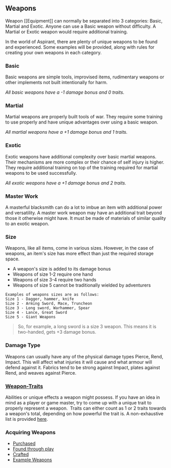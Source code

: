 ## Weapons
Weapon [[Equipment]] can normally be separated into 3 categories: Basic, Martial and Exotic. Anyone can use a Basic weapon without difficulty. A Martial or Exotic weapon would require additional training.

In the world of Aspirant, there are plenty of unique weapons to be found and experienced. Some examples will be provided, along with rules for creating your own weapons in each category.

### Basic
Basic weapons are simple tools, improvised items, rudimentary weapons or other implements not built intentionally for harm.

*All basic weapons have a -1 damage bonus and 0 traits.*

### Martial
Martial weapons are properly built tools of war. They require some training to use properly and have unique advantages over using a basic weapon.

*All martial weapons have a +1 damage bonus and 1 traits.*

### Exotic
Exotic weapons have additional complexity over basic martial weapons. Their mechanisms are more complex or their chance of self injury is higher. They require additional training on top of the training required for martial weapons to be used successfully.

*All exotic weapons have a +1 damage bonus and 2 traits.*

### Master Work
A masterful blacksmith can do a lot to imbue an item with additional power and versatility. A master work weapon may have an additional trait beyond those it otherwise might have. It must be made of materials of similar quality to an exotic weapon.

### Size
Weapons, like all items, come in various sizes. However, in the case of weapons, an item's size has more effect than just the required storage space. 
- A weapon's size is added to its damage bonus
- Weapons of size 1-2 require one hand
- Weapons of size 3-4 require two hands
- Weapons of size 5 cannot be traditionally wielded by adventurers

```
Examples of weapons sizes are as follows:
Size 1 - Dagger, hammer, knife
Size 2 - Arming Sword, Mace, Truncheon
Size 3 - Long sword, Warhammer, Spear
Size 4 - Lance, Great Sword
Size 5 - Giant Weapons
```

> So, for example, a long sword is a size 3 weapon. This means it is two-handed, gets +3 damage bonus.

### Damage Type
Weapons can usually have any of the physical damage types Pierce, Rend, Impact. This will affect what injuries it will cause and what armour will defend against it. Fabrics tend to be strong against Impact, plates against Rend, and weaves against Pierce. 

### [Weapon-Traits](Weapon-Traits)
Abilities or unique effects a weapon might possess. If you have an idea in mind as a player or game master, try to come up with a unique trait to properly represent a weapon.  Traits can either count as 1 or 2 traits towards a weapon's total, depending on how powerful the trait is. A non-exhaustive list is provided [here](Weapon-Traits). 

### Acquiring Weapons
* [Purchased](Services#Buying%20[Weapons](Weapons))
* [Found through play](Equipment#Looting)
* [Crafted](Designing-Weapons)
* [Example Weapons](Example-Weapons)

